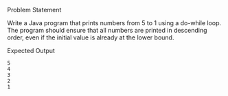 Problem Statement

Write a Java program that prints numbers from 5 to 1 using a do-while loop. The program should ensure that all numbers are printed in descending order, even if the initial value is already at the lower bound. 

Expected Output

```text
5
4
3
2
1
```